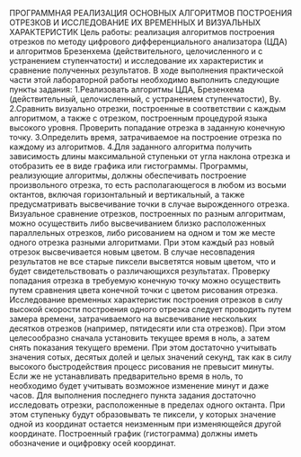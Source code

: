 ПРОГРАММНАЯ РЕАЛИЗАЦИЯ ОСНОВНЫХ АЛГОРИТМОВ ПОСТРОЕНИЯ ОТРЕЗКОВ И ИССЛЕДОВАНИЕ ИХ ВРЕМЕННЫХ И ВИЗУАЛЬНЫХ ХАРАКТЕРИСТИК
Цель работы: реализация алгоритмов построения отрезков по методу цифрового дифференциального анализатора (ЦДА) и алгоритмов
Брезенхема (действительного, целочисленного и с устранением ступенчатости) и исследование их характеристик и сравнение
полученных результатов.
В ходе выполнения практической части этой лабораторной работы необходимо выполнить следующие пункты задания:
1.Реализовать алгоритмы ЦДА, Брезенхема (действительный, целочисленный, с устранением ступенчатости), Ву.
2.Сравнить визуально отрезки, построенные в соответствии с каждым алгоритмом, а также с отрезком,
построенным процедурой языка высокого уровня. Проверить попадание отрезка в заданную конечную точку.
3.Определить время, затрачиваемое на построение отрезка по каждому из алгоритмов.
4.Для заданного алгоритма получить зависимость длины максимальной ступеньки от угла наклона отрезка и отобразить ее в виде
графика или гистограммы.
Программы, реализующие алгоритмы, должны обеспечивать построение произвольного отрезка, то есть располагающегося в любом
из восьми октантов, включая горизонтальный и вертикальный, а также предусматривать высвечивание точки в случае вырожденного
отрезка. Визуальное сравнение отрезков, построенных по разным алгоритмам, можно осуществить либо высвечиванием близко
расположенных параллельных отрезков, либо рисованием на одном и том же месте одного отрезка разными алгоритмами. 
При этом каждый раз новый отрезок высвечивается новым цветом. В случае несовпадения результатов не все старые пиксели
высветятся новым цветом, что и будет свидетельствовать о различающихся результатах. Проверку попадания отрезка в требуемую 
конечную точку можно осуществить путем сравнения цвета конечной точки с цветом рисования отрезка.
Исследование временных характеристик построения отрезков в силу высокой скорости построения одного отрезка следует проводить
путем замера времени, затрачиваемого на высвечивание нескольких десятков отрезков (например, пятидесяти или ста отрезков).
При этом целесообразно сначала установить текущее время в ноль, а затем снять показания текущего времени. При этом достаточно
учитывать значения сотых, десятых долей и целых значений секунд, так как в силу высокого быстродействия процесс рисования не 
превысит минуты. Если же не устанавливать предварительно время в ноль, то необходимо будет учитывать возможное изменение минут 
и даже часов.
Для выполнения последнего пункта задания достаточно исследовать отрезки, расположенные в пределах одного октанта. При этом
ступеньку будут образовывать те пиксели, у которых значение одной из координат остается неизменным при изменяющейся другой 
координате. Построенный график (гистограмма) должны и­меть обозначение и оцифровку осей координат.

